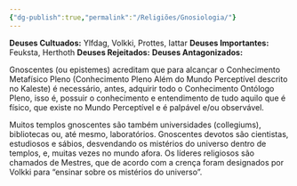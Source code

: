 ```yaml
---
{"dg-publish":true,"permalink":"/Religiões/Gnosiologia/"}
---
```


 __Deuses Cultuados:__ Ylfdag, Volkki, Prottes, Iattar
 __Deuses Importantes:__ Feuksta, Herthoth
 __Deuses Rejeitados:__ 
 __Deuses Antagonizados:__ 

Gnoscentes (ou epistemes) acreditam que para alcançar o Conhecimento Metafísico Pleno  (Conhecimento Pleno Além do Mundo Perceptível descrito no Kaleste) é necessário, antes, adquirir todo o Conhecimento Ontólogo Pleno, isso é, possuir o conhecimento e entendimento de tudo aquilo que é físico, que existe no Mundo Perceptível e é palpável e/ou observável. 

Muitos templos gnoscentes são também universidades (collegiums), bibliotecas ou, até mesmo, laboratórios. Gnoscentes devotos são cientistas, estudiosos e sábios, desvendando os mistérios do universo dentro de templos, e, muitas vezes no mundo afora. Os líderes religiosos são chamados de Mestres, que de acordo com a crença foram designados por Volkki para “ensinar sobre os mistérios do universo”. 